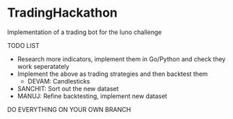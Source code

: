 # TradingHackathon
Implementation of a trading bot for the luno challenge


TODO LIST 
- Research more indicators, implement them in Go/Python and check they work seperatately
- Implement the above as trading strategies and then backtest them
  - DEVAM: Candlesticks
- SANCHIT: Sort out the new dataset
- MANUJ: Refine backtesting, implement new dataset

DO EVERYTHING ON YOUR OWN BRANCH
